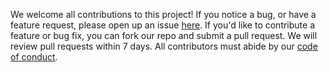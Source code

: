 We welcome all contributions to this project! 
If you notice a bug, or have a feature request, 
please open up an issue [here](https://github.com/UBC-DSCI/REPOSITORY_NAME/issues). 
If you'd like to contribute a feature or bug fix, 
you can fork our repo and submit a pull request. 
We will review pull requests within 7 days. 
All contributors must abide by our [code of conduct](CODE_OF_CONDUCT.md).
